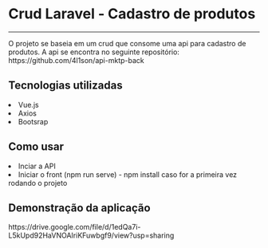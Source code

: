 <h1  >Crud Laravel - Cadastro de produtos</h1>
 <hr>
<p align="left">O projeto se baseia em um crud que consome uma api para cadastro de produtos. A api se encontra no seguinte repositório: https://github.com/4l1son/api-mktp-back</p>

<h2>Tecnologias utilizadas</h2>
<div style="display: inline_block">
  <li>Vue.js</li>
  <li>Axios</li>
 <li>Bootsrap</li>
</div>


<h2>Como usar</h2>
<div style="display: inline_block">
  <li>Inciar a API</li>
  <li>Iniciar o front (npm run serve) - npm install caso for a primeira vez rodando o projeto</li>


<h2>Demonstração da aplicação</h2>
<p>https://drive.google.com/file/d/1edQa7i-L5kUpd92HaVNOAIriKFuwbgf9/view?usp=sharing</p>

